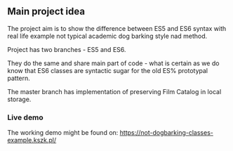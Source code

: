 ## Main project idea

The project aim is to show the difference between ES5 and ES6 syntax with real life example not typical academic dog barking style nad method.

Project has two branches - ES5 and ES6.

They do the same and share main part of code - what is certain as we do know that ES6 classes are syntactic sugar for the old ES% prototypal pattern.

The master branch has implementation of preserving Film Catalog in local storage.

### Live demo

The working demo might be found on:
https://not-dogbarking-classes-example.kszk.pl/
